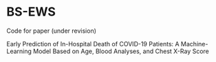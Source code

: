 # BS-EWS

Code for paper (under revision)

Early Prediction of In-Hospital Death of COVID-19 Patients: A Machine-Learning Model Based on Age, Blood Analyses, and Chest X-Ray Score
